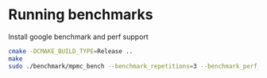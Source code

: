 # Running benchmarks

Install google benchmark and perf support


```bash
cmake -DCMAKE_BUILD_TYPE=Release .. 
make
sudo ./benchmark/mpmc_bench --benchmark_repetitions=3 --benchmark_perf_counters="CYCLES,INSTRUCTIONS"
```
